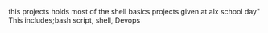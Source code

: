 this projects holds most of the shell basics projects given at alx school day"
This includes;bash script, shell, Devops
